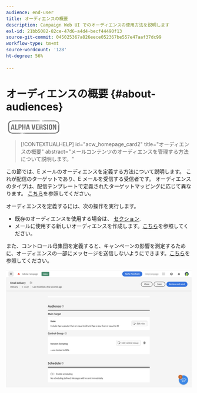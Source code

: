 ```yaml
---
audience: end-user
title: オーディエンスの概要
description: Campaign Web UI でのオーディエンスの使用方法を説明します
exl-id: 21bb5082-82ce-47d6-a4d4-becf44490f13
source-git-commit: 045025367a826eece052367be557e47aaf37dc99
workflow-type: tm+mt
source-wordcount: '128'
ht-degree: 56%

---
```


# オーディエンスの概要 {#about-audiences}

![](../assets/do-not-localize/badge.png)

>[!CONTEXTUALHELP]
>id="acw_homepage_card2"
>title="オーディエンスの概要"
>abstract="メールコンテンツのオーディエンスを管理する方法について説明します。"

<!--
Audience only created for the delivery, not available later-->


<!--
Three ways:
* existing audience

Campaign or AEP Audiences

* create new on the fly

query like AEP segment builder (same component with campaign data)

* import from file

show use case with a new audience creation (or import from file?)

control groups like acc: exract, random, based on attribute
-->

この節では、E メールのオーディエンスを定義する方法について説明します。 これが配信のターゲットであり、E メールを受信する受信者です。 オーディエンスのタイプは、配信テンプレートで定義されたターゲットマッピングに応じて異なります。 [こちら](../email/create-email.md)を参照してください。

オーディエンスを定義するには、次の操作を実行します。

* 既存のオーディエンスを使用する場合は、 [セクション](add-audience.md).
* メールに使用する新しいオーディエンスを作成します。[こちら](segment-builder.md)を参照してください。

また、コントロール母集団を定義すると、キャンペーンの影響を測定するために、オーディエンスの一部にメッセージを送信しないようにできます。[こちら](control-group.md)を参照してください。

![](assets/about-audience.png)
